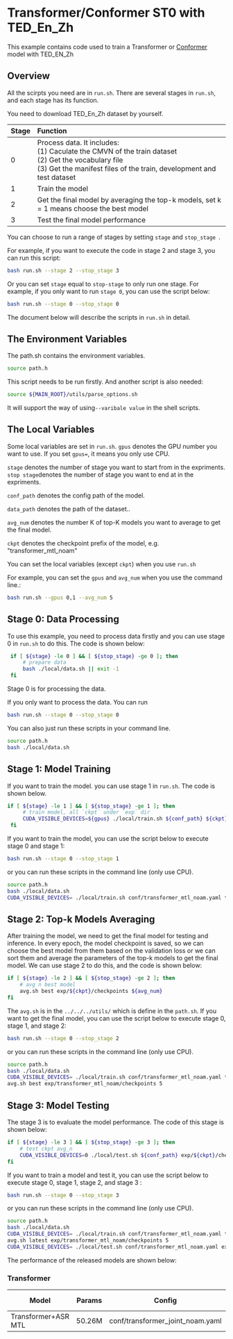 # Transformer/Conformer ST0 with TED_En_Zh

This example contains code used to train a Transformer or [Conformer](http://arxiv.org/abs/2008.03802) model with TED_EN_Zh

## Overview

All the scirpts you need are in ```run.sh```. There are several stages in ```run.sh```, and each stage has its function.

You need to download TED_En_Zh dataset by yourself.

| Stage | Function                                                     |
| :---- | :----------------------------------------------------------- |
| 0     | Process data. It includes: <br>       (1) Caculate the CMVN of the train dataset <br>       (2) Get the vocabulary file <br>       (3) Get the manifest files of the train, development and test dataset<br> |
| 1     | Train the model                                              |
| 2     | Get the final model by averaging the top-k models, set k = 1 means choose the best model |
| 3     | Test the final model performance                             |

You can choose to run a range of stages by setting ```stage``` and ```stop_stage ```. 

For example, if you want to execute the code in stage 2 and stage 3, you can run this script:

```bash
bash run.sh --stage 2 --stop_stage 3
```

Or you can set ```stage``` equal to ```stop-stage``` to only run one stage.
For example, if you only want to run ```stage 0```, you can use the script below:

```bash
bash run.sh --stage 0 --stop_stage 0
```



The document below will describe the scripts in ```run.sh``` in detail.

## The Environment Variables

The path.sh contains the environment variables. 

```bash
source path.h
```

This script needs to be run firstly. And another script is also needed:

```bash
source ${MAIN_ROOT}/utils/parse_options.sh
```

It will support the way of using```--varibale value``` in the shell scripts.



## The Local Variables

Some local variables are set in ```run.sh```. 
```gpus``` denotes the GPU number you want to use. If you set ```gpus=```, it means you only use CPU. 

```stage``` denotes the number of stage you want to start from in the expriments.
```stop stage```denotes the number of stage you want to end at in the expriments. 

```conf_path``` denotes the config path of the model.

`data_path` denotes the path of the dataset..

```avg_num``` denotes the number K of top-K models you want to average to get the final model.

```ckpt``` denotes the checkpoint prefix of the model, e.g. "transformer_mtl_noam"

You can set the local variables (except ```ckpt```) when you use ```run.sh```

For example, you can set the ```gpus``` and ``avg_num`` when you use the command line.:

```bash
bash run.sh --gpus 0,1 --avg_num 5
```



## Stage 0: Data Processing

To use this example, you need to process data firstly and you can use stage 0 in ```run.sh``` to do this. The code is shown below:

```bash
 if [ ${stage} -le 0 ] && [ ${stop_stage} -ge 0 ]; then
     # prepare data
     bash ./local/data.sh || exit -1
 fi
```

Stage 0 is for processing the data.

If you only want to process the data. You can run

```bash
bash run.sh --stage 0 --stop_stage 0
```

You can also just run these scripts in your command line.

```bash
source path.h
bash ./local/data.sh
```




## Stage 1: Model Training

If you want to train the model. you can use stage 1 in ```run.sh```. The code is shown below. 

```bash
if [ ${stage} -le 1 ] && [ ${stop_stage} -ge 1 ]; then
     # train model, all `ckpt` under `exp` dir
     CUDA_VISIBLE_DEVICES=${gpus} ./local/train.sh ${conf_path} ${ckpt}
 fi
```

If you want to train the model, you can use the script below to execute stage 0 and stage 1:

```bash
bash run.sh --stage 0 --stop_stage 1
```

or you can run these scripts in the command line (only use CPU).

```bash
source path.h
bash ./local/data.sh
CUDA_VISIBLE_DEVICES= ./local/train.sh conf/transformer_mtl_noam.yaml transformer_mtl_noam
```



## Stage 2: Top-k Models Averaging

After training the model,  we need to get the final model for testing and inference. In every epoch, the model checkpoint is saved, so we can choose the best model from them based on the validation loss or we can sort them and average the parameters of the top-k models  to get the final model.  We can use stage 2 to do this, and the code is shown below:

```bash
if [ ${stage} -le 2 ] && [ ${stop_stage} -ge 2 ]; then
    # avg n best model
    avg.sh best exp/${ckpt}/checkpoints ${avg_num}
fi
```

The ```avg.sh``` is in the ```../../../utils/``` which is define in the ```path.sh```.
If you want to get the final model, you can use the script below to execute stage 0, stage 1, and stage 2:

```bash
bash run.sh --stage 0 --stop_stage 2
```

or you can run these scripts in the command line (only use CPU).

```bash
source path.h
bash ./local/data.sh
CUDA_VISIBLE_DEVICES= ./local/train.sh conf/transformer_mtl_noam.yaml transformer_mtl_noam
avg.sh best exp/transformer_mtl_noam/checkpoints 5
```



## Stage 3: Model Testing

The  stage 3 is to evaluate the model performance. The code of this stage is shown below:

```bash
if [ ${stage} -le 3 ] && [ ${stop_stage} -ge 3 ]; then
    # test ckpt avg_n
    CUDA_VISIBLE_DEVICES=0 ./local/test.sh ${conf_path} exp/${ckpt}/checkpoints/${avg_ckpt} || exit -1
fi
```

If you want to train a model and test it, you can use the script below to execute stage 0, stage 1, stage 2, and stage 3 :

```bash
bash run.sh --stage 0 --stop_stage 3
```

or you can run these scripts in the command line (only use CPU).

```bash
source path.h
bash ./local/data.sh
CUDA_VISIBLE_DEVICES= ./local/train.sh conf/transformer_mtl_noam.yaml transformer_mtl_noam
avg.sh latest exp/transformer_mtl_noam/checkpoints 5
CUDA_VISIBLE_DEVICES= ./local/test.sh conf/transformer_mtl_noam.yaml exp/transformer_mtl_noam/checkpoints/avg_5
```




The performance of the released models are shown below:

### Transformer

| Model               | Params | Config                           | Char-BLEU |
| ------------------- | ------ | -------------------------------- | --------- |
| Transformer+ASR MTL | 50.26M | conf/transformer_joint_noam.yaml | 17.38     |


